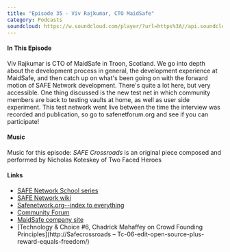 ```yaml
---
title: "Episode 35 - Viv Rajkumar, CTO MaidSafe"
category: Podcasts
soundcloud: https://w.soundcloud.com/player/?url=https%3A//api.soundcloud.com/tracks/305850284
---
```


#### In This Episode

Viv Rajkumar is CTO of MaidSafe in Troon, Scotland. We go into depth about the development process in general, the development experience at MaidSafe, and then catch up on what's been going on with the forward motion of SAFE Network development. There's quite a lot here, but very accessible. One thing discussed is the new test net in which community members are back to testing vaults at home, as well as user side experiment. This test network went live between the time the interview was recorded and publication, so go to safenetforum.org and see if you can participate!

#### Music

Music for this episode: *SAFE Crossroads* is an original piece composed and performed by Nicholas Koteskey of Two Faced Heroes

#### Links

- [SAFE Network School series](http://www.safecrossroads.net/safe-network-school/)
- [SAFE Network wiki](http://safenetwork.wiki/en/Main_Page)
- [Safenetwork.org--index to everything](http://safenetwork.org/)
- [Community Forum](http://safenetforum.org/)
- [MaidSafe company site](http://maidsafe.net)
- [Technology & Choice #6, Chadrick Mahaffey on Crowd Founding Principles](http://Safecrossroads – Tc-06-edit-open-source-plus-reward-equals-freedom/)
